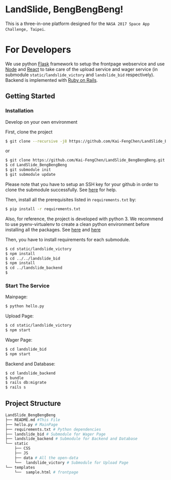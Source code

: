 # LandSlide, BengBengBeng!
This is a three-in-one platform designed for the `NASA 2017 Space App Challenge, Taipei`. 

# For Developers

We use python [Flask](http://flask.pocoo.org) framework to setup the frontpage webservice and use [Node](https://nodejs.org/) and [React](https://facebook.github.io/react/) to take care of the upload service and wager service (in submodule `static/landslide_victory` and `landslide_bid` respectively). Backend is implemented with [Ruby on Rails](rubyonrails.org/).

## Getting Started

### Installation

Develop on your own environment

First, clone the project

```bash
$ git clone --recursive -j8 https://github.com/Kai-FengChen/LandSlide_BengBengBeng.git
```
or
```bash
$ git clone https://github.com/Kai-FengChen/LandSlide_BengBengBeng.git
$ cd LandSlide_BengBengBeng
$ git submodule init
$ git submodule update
```

Please note that you have to setup an SSH key for your github in order to clone the submodule successfully. See [here](https://help.github.com/articles/generating-a-new-ssh-key-and-adding-it-to-the-ssh-agent/) for help.

Then, install all the prerequisites listed in `requirements.txt` by:

```bash
$ pip install -r requirements.txt
```

Also, for reference, the project is developed with python 3. We recommend to use pyenv-virtualenv to create a clean python environment before installing all the packages. See [here](https://github.com/yyuu/pyenv) and  [here](https://github.com/yyuu/pyenv-virtualenv)

Then, you have to install requirements for each submodule.

```bash
$ cd static/landslide_victory
$ npm install
$ cd ../../landslide_bid
$ npm install
$ cd ../landslide_backend
$ 
```

### Start The Service 

Mainpage:
```bash
$ python hello.py
```
Upload Page:
```bash
$ cd static/landslide_victory
$ npm start
```
Wager Page:
```bash
$ cd landslide_bid
$ npm start
```
Backend and Database:
```bash
$ cd landslide_backend
$ bundle
$ rails db:migrate
$ rails s
```

## Project Structure

```python
LandSlide_BengBengBeng
├── README.md #This File
├── hello.py # MainPage 
├── requirements.txt # Python dependencies
├── landslide_bid # Submodule for Wager Page
├── landslide_backend # Submodule for Backend and Database 
└── static
    ├── CSS
    ├── JS
    ├── data # All the open-data
    └──  landslide_victory # Submodule for Upload Page
└── templates
	└──  sample.html # frontpage
```
